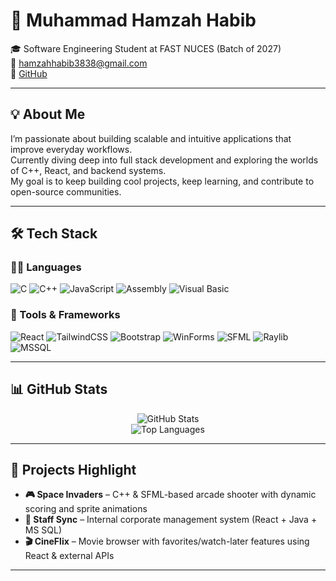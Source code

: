 # 👋 Muhammad Hamzah Habib

🎓 Software Engineering Student at FAST NUCES (Batch of 2027)  
📧 hamzahhabib3838@gmail.com  
🔗 [GitHub](https://github.com/Hamzahrana)

---

## 💡 About Me

I’m passionate about building scalable and intuitive applications that improve everyday workflows.  
Currently diving deep into full stack development and exploring the worlds of C++, React, and backend systems.  
My goal is to keep building cool projects, keep learning, and contribute to open-source communities.

---

## 🛠 Tech Stack

### 👨‍💻 Languages
![C](https://img.shields.io/badge/C-%2300599C.svg?style=flat&logo=c&logoColor=white)
![C++](https://img.shields.io/badge/C++-%2300599C.svg?style=flat&logo=c%2B%2B&logoColor=white)
![JavaScript](https://img.shields.io/badge/JavaScript-%23F7DF1E.svg?style=flat&logo=javascript&logoColor=black)
![Assembly](https://img.shields.io/badge/Assembly-808080?style=flat&logo=assembly&logoColor=white)
![Visual Basic](https://img.shields.io/badge/Visual%20Basic-512BD4?style=flat&logo=.net&logoColor=white)

### 🧰 Tools & Frameworks
![React](https://img.shields.io/badge/React-%2320232a.svg?style=flat&logo=react&logoColor=%2361DAFB)
![TailwindCSS](https://img.shields.io/badge/TailwindCSS-%2338B2AC.svg?style=flat&logo=tailwind-css&logoColor=white)
![Bootstrap](https://img.shields.io/badge/Bootstrap-%23563D7C.svg?style=flat&logo=bootstrap&logoColor=white)
![WinForms](https://img.shields.io/badge/WinForms-0078D7?style=flat&logo=windows&logoColor=white)
![SFML](https://img.shields.io/badge/SFML-74C365?style=flat)
![Raylib](https://img.shields.io/badge/Raylib-000000?style=flat)
![MSSQL](https://img.shields.io/badge/MSSQL-CC2927?style=flat&logo=microsoft-sql-server&logoColor=white)

---

## 📊 GitHub Stats

<p align="center">
  <img src="https://github-readme-stats.vercel.app/api?username=Hamzahrana&show_icons=true&theme=tokyonight" alt="GitHub Stats" />
  <br/>
  <img src="https://github-readme-stats.vercel.app/api/top-langs/?username=Hamzahrana&layout=compact&theme=tokyonight" alt="Top Languages" />
</p>

---

## 🚀 Projects Highlight

- **🎮 Space Invaders** – C++ & SFML-based arcade shooter with dynamic scoring and sprite animations  
- **📁 Staff Sync** – Internal corporate management system (React + Java + MS SQL)  
- **🎬 CineFlix** – Movie browser with favorites/watch-later features using React & external APIs  

---


